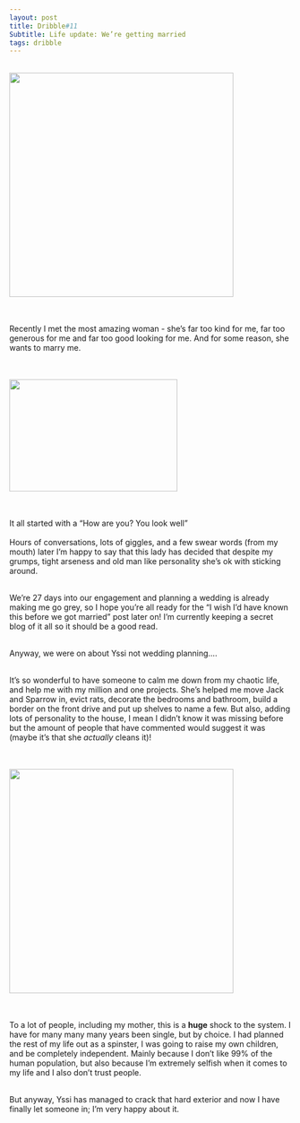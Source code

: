 ```yaml
---
layout: post
title: Dribble#11
Subtitle: Life update: We’re getting married 
tags: dribble
---
```


<div class="text-center">
  <br/>
  <img src="{{ site.baseurl }}/img/IMG_3842-COLLAGE.jpg" width="400" height="400"/>
</div><br><br>

Recently I met the most amazing woman - she’s far too kind for me, far too generous for me and far too good looking for me. And for some reason, she wants to marry me.<br><br>

<div class="text-center">
  <br/>
  <img src="{{ site.baseurl }}/img/Capturering.JPG" width="300" height="200" />
</div>
<br><br>

It all started with a “How are you? You look well”<br><br>
Hours of conversations, lots of giggles, and a few swear words (from my mouth) later I’m happy to say that this lady has decided that despite my grumps, tight arseness and old man like personality she’s ok with sticking around.<br><br>

We’re 27 days into our engagement and planning a wedding is already making me go grey, so I hope you’re all ready for the “I wish I’d have known this before we got married” post later on! I’m currently keeping a secret blog of it all so it should be a good read.<br><br>

Anyway, we were on about Yssi not wedding planning….<br><br>

It’s so wonderful to have someone to calm me down from my chaotic life, and help me with my million and one projects. She’s helped me move Jack and Sparrow in, evict rats, decorate the bedrooms and bathroom, build a border on the front drive and put up shelves to name a few. But also, adding lots of personality to the house, I mean I didn’t know it was missing before but the amount of people that have commented would suggest it was (maybe it’s that she <i>actually</i> cleans it)! <br><br>

<div class="text-center">
  <br/>
  <img src="{{ site.baseurl }}/img/IMG_4616-COLLAGE.jpg" width="400" height="400"/>
</div><br><br>

To a lot of people, including my mother, this is a <b>huge</b> shock to the system. I have for many many many years been single, but by choice. I had planned the rest of my life out as a spinster, I was going to raise my own children, and be completely independent. Mainly because I don’t like 99% of the human population, but also because I’m extremely selfish when it comes to my life and I also don’t trust people. <br><br>

But anyway, Yssi has managed to crack that hard exterior and now I have finally let someone in; I’m very happy about it. 

<br><br>


<div class="text-left">
<div class="boxed">
  <font size="2">
  


</font>
    <br><br>


